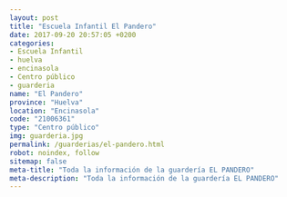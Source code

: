 ```yaml
---
layout: post
title: "Escuela Infantil El Pandero"
date: 2017-09-20 20:57:05 +0200
categories:
- Escuela Infantil
- huelva
- encinasola
- Centro público
- guarderia
name: "El Pandero"
province: "Huelva"
location: "Encinasola"
code: "21006361"
type: "Centro público"
img: guarderia.jpg
permalink: /guarderias/el-pandero.html
robot: noindex, follow
sitemap: false
meta-title: "Toda la información de la guardería EL PANDERO"
meta-description: "Toda la información de la guardería EL PANDERO"
---
```

